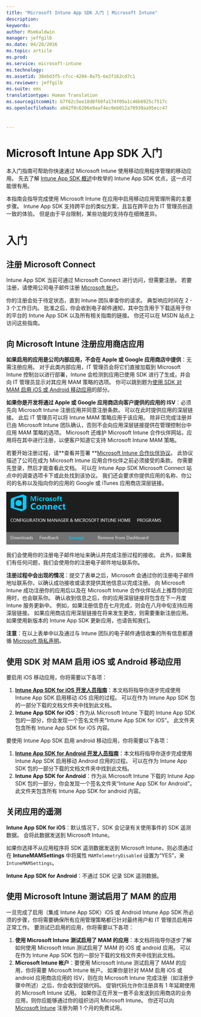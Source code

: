 ```yaml
---
title: "Microsoft Intune App SDK 入门 | Microsoft Intune"
description: 
keywords: 
author: Msmbaldwin
manager: jeffgilb
ms.date: 04/28/2016
ms.topic: article
ms.prod: 
ms.service: microsoft-intune
ms.technology: 
ms.assetid: 38ebd3f5-cfcc-4204-8a75-6e2f162cd7c1
ms.reviewer: jeffgilb
ms.suite: ems
translationtype: Human Translation
ms.sourcegitcommit: b7f62c5ee18d8f69fa174f09a1c46b6925c7517c
ms.openlocfilehash: a042f0c6206e9aaf4ec0eb012a70930aa95ecc47


---
```


# Microsoft Intune App SDK 入门

本入门指南可帮助你快速通过 Microsoft Intune 使用移动应用程序管理的移动应用。 先去了解 [Intune App SDK 概述](intune-app-sdk.md)中枚举的 Intune App SDK 优点，这一点可能很有用。

本指南会指导完成使用 Microsoft Intune 在应用中启用移动应用管理所需的主要步骤。 Intune App SDK 支持跨平台的类似方案，且旨在跨平台为 IT 管理员创造一致的体验。 但是由于平台限制，某些功能的支持存在细微差异。

# 入门

## 注册 Microsoft Connect

Intune App SDK 当前可通过 Microsoft Connect 进行访问，但需要注册。 若要注册，请使用公司电子邮件注册 [Microsoft 帐户](https://connect.microsoft.com/ConfigurationManagervnext/InvitationUse.aspx?ProgramID=8967&InvitationID=8967-YJYJ-8G6X)。

你的注册会处于待定状态，直到 Intune 团队审查你的请求。 典型响应时间在 2 - 3 个工作日内。 批准之后，你会收到电子邮件通知，其中包含用于下载适用于你的平台的 Intune App SDK 以及所有相关指南的链接。 你还可以在 MSDN 站点上访问这些指南。

## 向 Microsoft Intune 注册应用商店应用

**如果启用的应用是公司内部应用，不会在 Apple 或 Google 应用商店中提供**：无需注册应用。 对于此类内部应用，IT 管理员会将它们直接加载到 Microsoft Intune 控制台以进行部署，Intune 会检测到应用已使用 SDK 进行了生成，并会向 IT 管理员显示对其应用 MAM 策略的选项。 你可以跳到题为[使用 SDK 对 MAM 启用 iOS 或 Android 移动应用](#enable-your-ios-or-android-mobile-app-for-mam-with-the-sdk)的部分。

**如果你是开发将通过 Apple 或 Google 应用商店向客户提供的应用的 ISV**：必须先向 Microsoft Intune 注册应用并同意注册条款。 可以在此时提供应用的深层链接。 此后 IT 管理员可以将 Intune MAM 策略应用于该应用。 除非已完成注册并已由 Microsoft Intune 团队确认，否则不会向应用深层链接提供在管理控制台中应用 MAM 策略的选项。 Microsoft 还维护 Microsoft Intune 合作伙伴网站，应用将在其中进行注册，以便客户知道它支持 Microsoft Intune MAM 策略。

若要开始注册过程，请**查看并签署 **[Microsoft Intune 合作伙伴协议](https://connect.microsoft.com/ConfigurationManagervnext/Survey/Survey.aspx?SurveyID=17806)。 此协议描述了公司在成为 Microsoft Intune 应用合作伙伴之前必须接受的条款。 你需要先登录，然后才能查看此文档。 可以在 Intune App SDK Microsoft Connect 站点中的调查选项卡下或此处找到该协议。 我们还会要求你提供应用的名称、你公司的名称以及指向你的应用的 Google 或 iTunes 应用商店深层链接。

![Microsoft Connect](../media/microsoft-connect.png)

我们会使用你的注册电子邮件地址来确认并完成注册过程的接收。 此外，如果我们有任何问题，我们会使用你的注册电子邮件地址联系你。

**注册过程中会出现的情况**：提交了表单之后，Microsoft 会通过你的注册电子邮件地址联系你，以确认成功接收或请求提供其他信息以完成注册。 向 Microsoft Intune 成功注册你的应用后以及在 Microsoft Intune 合作伙伴站点上推荐你的应用时，也会联系你。 确认收到信息之后，你的应用深层链接将包含在下一月度 Intune 服务更新中。 例如，如果注册信息在七月完成，则会在八月中旬支持应用深层链接。 如果应用商店应用深层链接在将来发生更改，则需要重新注册应用。 如果使用新版本的 Intune App SDK 更新应用，也请告知我们。

**注意**：在以上表单中以及通过与 Intune 团队的电子邮件通信收集的所有信息都遵循 [Microsoft 隐私声明](https://www.microsoft.com/en-us/privacystatement/default.aspx)。

## 使用 SDK 对 MAM 启用 iOS 或 Android 移动应用

要启用 iOS 移动应用，你将需要以下各项：

1. **[Intune App SDK for iOS 开发人员指南](intune-app-sdk-ios.md)**：本文档将指导你逐步完成使用 Intune App SDK 启用移动 iOS 应用的过程。 可以在作为 Intune App SDK 包的一部分下载的文档文件夹中找到此文档。
2. **Intune App SDK for iOS**：作为从 Microsoft Intune 下载的 Intune App SDK 包的一部分，你会发现一个签名文件夹“Intune App SDK for iOS”。 此文件夹包含所有 Intune App SDK for iOS 内容。

要使用 Intune App SDK 启用 android 移动应用，你将需要以下各项：

1. **[Intune App SDK for Android 开发人员指南](intune-app-sdk-android.md)**：本文档将指导你逐步完成使用 Intune App SDK 启用移动 Android 应用的过程。 可以在作为 Intune App SDK 包的一部分下载的文档文件夹中找到此文档。
2. **Intune App SDK for Android**：作为从 Microsoft Intune 下载的 Intune App SDK 包的一部分，你会发现一个签名文件夹“Intune App SDK for Android”。 此文件夹包含所有 Intune App SDK for android 内容。

## 关闭应用的遥测

**Intune App SDK for iOS**：默认情况下，SDK 会记录有关使用事件的 SDK 遥测数据。 会将此数据发送到 Microsoft Intune。

如果你选择不从应用程序将 SDK 遥测数据发送到 Microsoft Intune，则必须通过在 **IntuneMAMSettings** 中将属性 `MAMTelemetryDisabled` 设置为“YES”，来 `IntuneMAMSettings`。

**Intune App SDK for Android**：不通过 SDK 记录 SDK 遥测数据。

## 使用 Microsoft Intune 测试启用了 MAM 的应用

一旦完成了启用（集成 Intune App SDK）iOS 或 Android Intune App SDK 所必须的步骤，你将需要确保所有应用管理策略都已针对最终用户和 IT 管理员启用并正常工作。 要测试已启用的应用，你将需要以下各项：

1. **使用 Microsoft Intune 测试启用了 MAM 的应用**：本文档将指导你逐步了解如何使用 Microsoft Intun 测试启用了 MAM 的 iOS 或 android 应用。 可以在作为 Intune App SDK 包的一部分下载的文档文件夹中找到此文档。
2. **Microsoft Intune 帐户**：要使用 Microsoft Intune 测试启用了 MAM 的应用，你将需要 Microsoft Intune 帐户。 如果你是针对 MAM 启用 iOS 或 android 应用商店应用的 ISV，则在向 Microsoft Intune 完成注册（如注册步骤中所述）之后，你会收到促销代码。 促销代码允许你注册具有 1 年延期使用的 Microsoft Intune 试用。 如果你正在开发一套不会发送到应用商店的业务应用，则你应能够通过你的组织访问 Microsoft Intune。 你还可以向 [Microsoft Intune](https://portal.office.com/Signup/Signup.aspx?OfferId=40BE278A-DFD1-470a-9EF7-9F2596EA7FF9&dl=INTUNE_A&ali=1#0) 注册为期 1 个月的免费试用。




<!--HONumber=Jun16_HO4-->


